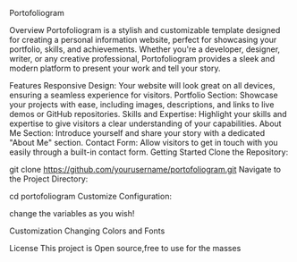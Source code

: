 Portofoliogram

Overview
Portofoliogram is a stylish and customizable template designed for creating a personal information website, 
perfect for showcasing your portfolio, skills, and achievements. Whether you're a developer, designer, writer, 
or any creative professional, Portofoliogram provides a sleek and modern platform to present your work and tell your story.

Features
Responsive Design: Your website will look great on all devices, ensuring a seamless experience for visitors.
Portfolio Section: Showcase your projects with ease, including images, descriptions, and links to live demos or GitHub repositories.
Skills and Expertise: Highlight your skills and expertise to give visitors a clear understanding of your capabilities.
About Me Section: Introduce yourself and share your story with a dedicated "About Me" section.
Contact Form: Allow visitors to get in touch with you easily through a built-in contact form.
Getting Started
Clone the Repository:

git clone https://github.com/yourusername/portofoliogram.git
Navigate to the Project Directory:

cd portofoliogram
Customize Configuration:

change the variables as you wish!

Customization
Changing Colors and Fonts

License
This project is Open source,free to use for the masses
